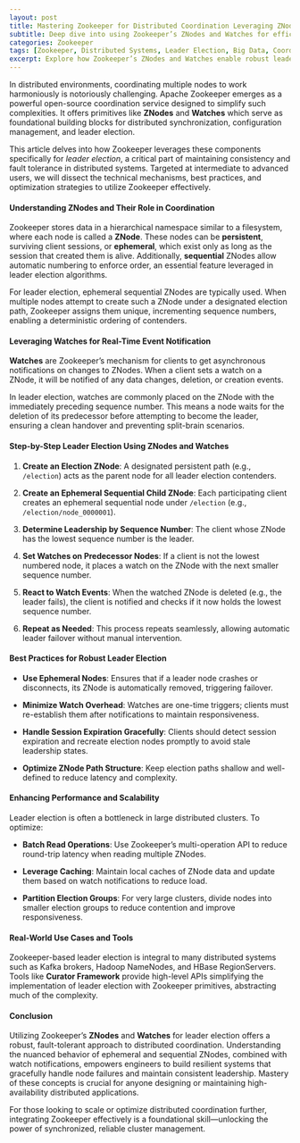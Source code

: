 ```yaml
---
layout: post
title: Mastering Zookeeper for Distributed Coordination Leveraging ZNodes and Watches for Leader Election
subtitle: Deep dive into using Zookeeper’s ZNodes and Watches for efficient leader election in distributed systems
categories: Zookeeper
tags: [Zookeeper, Distributed Systems, Leader Election, Big Data, Coordination, Apache Zookeeper, Fault Tolerance]
excerpt: Explore how Zookeeper’s ZNodes and Watches enable robust leader election mechanisms for distributed coordination, enhancing reliability and fault tolerance in complex systems.
---
```

In distributed environments, coordinating multiple nodes to work harmoniously is notoriously challenging. Apache Zookeeper emerges as a powerful open-source coordination service designed to simplify such complexities. It offers primitives like **ZNodes** and **Watches** which serve as foundational building blocks for distributed synchronization, configuration management, and leader election.

This article delves into how Zookeeper leverages these components specifically for *leader election*, a critical part of maintaining consistency and fault tolerance in distributed systems. Targeted at intermediate to advanced users, we will dissect the technical mechanisms, best practices, and optimization strategies to utilize Zookeeper effectively.

#### Understanding ZNodes and Their Role in Coordination

Zookeeper stores data in a hierarchical namespace similar to a filesystem, where each node is called a **ZNode**. These nodes can be **persistent**, surviving client sessions, or **ephemeral**, which exist only as long as the session that created them is alive. Additionally, **sequential** ZNodes allow automatic numbering to enforce order, an essential feature leveraged in leader election algorithms.

For leader election, ephemeral sequential ZNodes are typically used. When multiple nodes attempt to create such a ZNode under a designated election path, Zookeeper assigns them unique, incrementing sequence numbers, enabling a deterministic ordering of contenders.

#### Leveraging Watches for Real-Time Event Notification

**Watches** are Zookeeper’s mechanism for clients to get asynchronous notifications on changes to ZNodes. When a client sets a watch on a ZNode, it will be notified of any data changes, deletion, or creation events.

In leader election, watches are commonly placed on the ZNode with the immediately preceding sequence number. This means a node waits for the deletion of its predecessor before attempting to become the leader, ensuring a clean handover and preventing split-brain scenarios.

#### Step-by-Step Leader Election Using ZNodes and Watches

1. **Create an Election ZNode**: A designated persistent path (e.g., `/election`) acts as the parent node for all leader election contenders.

2. **Create an Ephemeral Sequential Child ZNode**: Each participating client creates an ephemeral sequential node under `/election` (e.g., `/election/node_0000001`).

3. **Determine Leadership by Sequence Number**: The client whose ZNode has the lowest sequence number is the leader.

4. **Set Watches on Predecessor Nodes**: If a client is not the lowest numbered node, it places a watch on the ZNode with the next smaller sequence number.

5. **React to Watch Events**: When the watched ZNode is deleted (e.g., the leader fails), the client is notified and checks if it now holds the lowest sequence number.

6. **Repeat as Needed**: This process repeats seamlessly, allowing automatic leader failover without manual intervention.

#### Best Practices for Robust Leader Election

- **Use Ephemeral Nodes**: Ensures that if a leader node crashes or disconnects, its ZNode is automatically removed, triggering failover.

- **Minimize Watch Overhead**: Watches are one-time triggers; clients must re-establish them after notifications to maintain responsiveness.

- **Handle Session Expiration Gracefully**: Clients should detect session expiration and recreate election nodes promptly to avoid stale leadership states.

- **Optimize ZNode Path Structure**: Keep election paths shallow and well-defined to reduce latency and complexity.

#### Enhancing Performance and Scalability

Leader election is often a bottleneck in large distributed clusters. To optimize:

- **Batch Read Operations**: Use Zookeeper’s multi-operation API to reduce round-trip latency when reading multiple ZNodes.

- **Leverage Caching**: Maintain local caches of ZNode data and update them based on watch notifications to reduce load.

- **Partition Election Groups**: For very large clusters, divide nodes into smaller election groups to reduce contention and improve responsiveness.

#### Real-World Use Cases and Tools

Zookeeper-based leader election is integral to many distributed systems such as Kafka brokers, Hadoop NameNodes, and HBase RegionServers. Tools like **Curator Framework** provide high-level APIs simplifying the implementation of leader election with Zookeeper primitives, abstracting much of the complexity.

#### Conclusion

Utilizing Zookeeper’s **ZNodes** and **Watches** for leader election offers a robust, fault-tolerant approach to distributed coordination. Understanding the nuanced behavior of ephemeral and sequential ZNodes, combined with watch notifications, empowers engineers to build resilient systems that gracefully handle node failures and maintain consistent leadership. Mastery of these concepts is crucial for anyone designing or maintaining high-availability distributed applications.

For those looking to scale or optimize distributed coordination further, integrating Zookeeper effectively is a foundational skill—unlocking the power of synchronized, reliable cluster management.
